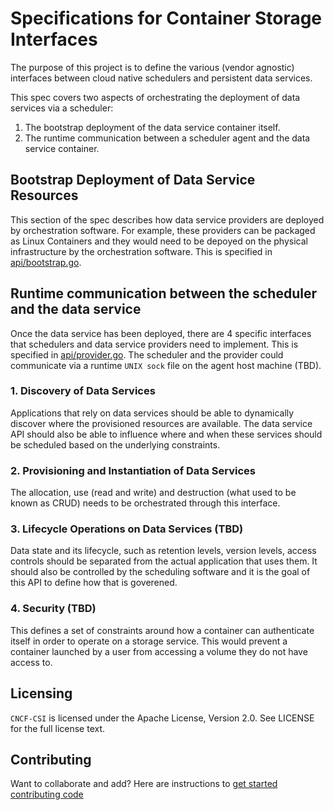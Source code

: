 # Specifications for Container Storage Interfaces

The purpose of this project is to define the various (vendor agnostic) interfaces between cloud native schedulers and persistent data services.

This spec covers two aspects of orchestrating the deployment of data services via a scheduler:

1. The bootstrap deployment of the data service container itself.
2. The runtime communication between a scheduler agent and the data service container.

## Bootstrap Deployment of Data Service Resources
This section of the spec describes how data service providers are deployed by orchestration software.  For example, these providers can be packaged as Linux Containers and they would need to be depoyed on the physical infrastructure by the orchestration software.  This is specified in [api/bootstrap.go](api/bootstrap.go).

## Runtime communication between the scheduler and the data service
Once the data service has been deployed, there are 4 specific interfaces that schedulers and data service providers need to implement.  This is specified in [api/provider.go](api/provider.go).  The scheduler and the provider could communicate via a runtime `UNIX sock` file on the agent host machine (TBD).

### 1. Discovery of Data Services
Applications that rely on data services should be able to dynamically discover where the provisioned resources are available.  The data service API should also be able to influence where and when these services should be scheduled based on the underlying constraints.

### 2. Provisioning and Instantiation of Data Services
The allocation, use (read and write) and destruction (what used to be known as CRUD) needs to be orchestrated through this interface.

### 3. Lifecycle Operations on Data Services (TBD)
Data state and its lifecycle, such as retention levels, version levels, access controls should be separated from the actual application that uses them.  It should also be controlled by the scheduling software and it is the goal of this API to define how that is goverened.

### 4. Security (TBD)
This defines a set of constraints around how a container can authenticate itself in order to operate on a storage service.  This would prevent a container launched by a user from accessing a volume they do not have access to.  


## Licensing
`CNCF-CSI` is licensed under the Apache License, Version 2.0. See LICENSE for the full license text.

## Contributing
Want to collaborate and add? Here are instructions to [get started contributing code](contributing.md)
